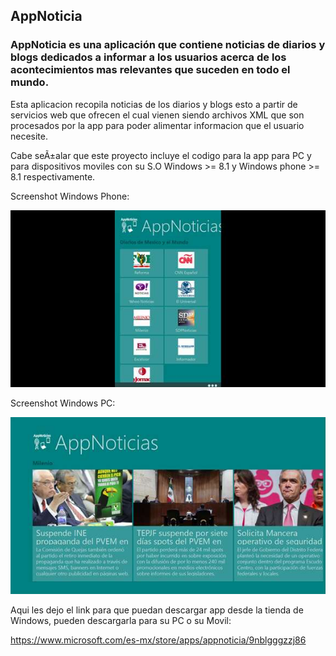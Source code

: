 ## AppNoticia

### AppNoticia es una aplicación que contiene noticias de diarios y blogs dedicados a informar a los usuarios acerca de los acontecimientos mas relevantes que suceden en todo el mundo.

Esta aplicacion recopila noticias de los diarios y blogs esto a partir de servicios web que ofrecen el cual vienen siendo archivos XML que son procesados por la app para poder alimentar informacion que el usuario necesite.

Cabe seÃ±alar que este proyecto incluye el codigo para la app para PC y para dispositivos moviles con su S.O Windows >= 8.1 y Windows phone >= 8.1 respectivamente.

Screenshot Windows Phone:

![windows phone](https://github.com/CayetanoHerreraLuisRicardo/AppNoticia/blob/master/AppStudio.Shared/Assets/appnoticia-movil.jpg)

Screenshot Windows PC:

![windows PC](https://github.com/CayetanoHerreraLuisRicardo/AppNoticia/blob/master/AppStudio.Shared/Assets/appnoticia-pc.jpg)

Aqui les dejo el link para que puedan descargar app desde la tienda de Windows, pueden descargarla para su PC o su Movil:

https://www.microsoft.com/es-mx/store/apps/appnoticia/9nblgggzzj86
